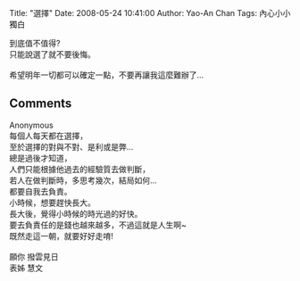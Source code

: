 Title: "選擇"
Date: 2008-05-24 10:41:00
Author: Yao-An Chan
Tags: 內心小小獨白


<div class='post'>
到底值不值得?<br />只能說選了就不要後悔。<br /><br />希望明年一切都可以確定一點，不要再讓我這麼難辦了...</div>
<h2>Comments</h2>
<div class='comments'>
<div class='comment'>
<div class='author'>Anonymous</div>
<div class='content'>
每個人每天都在選擇，<BR/>至於選擇的對與不對、是利或是弊...<BR/>總是過後才知道，<BR/>人們只能根據他過去的經驗質去做判斷，<BR/>若人在做判斷時，多思考幾次，結局如何...<BR/>都要自我去負責。<BR/>小時候，想要趕快長大。<BR/>長大後，覺得小時候的時光過的好快。<BR/>要去負責任的是錢也越來越多，不過這就是人生啊~<BR/>既然走這一朝，就要好好走唷! <BR/><BR/>    願你  撥雲見日<BR/>                   表姊  慧文</div>
</div>
</div>
